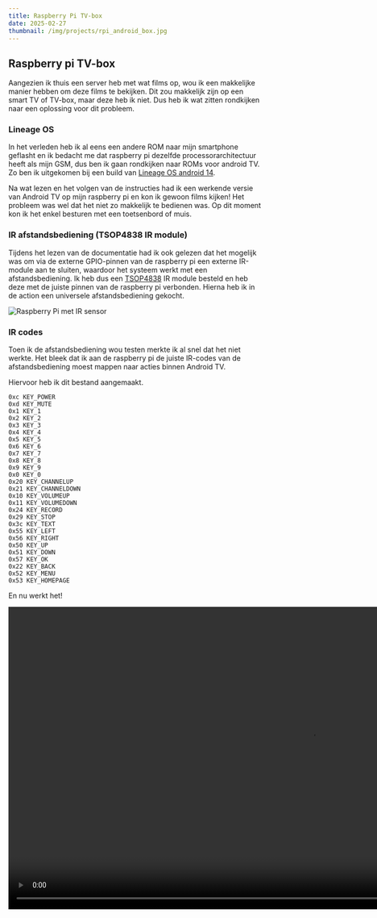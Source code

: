 ```yaml
---
title: Raspberry Pi TV-box
date: 2025-02-27
thumbnail: /img/projects/rpi_android_box.jpg
---
```


## Raspberry pi TV-box

Aangezien ik thuis een server heb met wat films op, wou ik een makkelijke
manier hebben om deze films te bekijken. Dit zou makkelijk zijn op een smart TV
of TV-box, maar deze heb ik niet.
Dus heb ik wat zitten rondkijken naar een oplossing voor dit probleem.

### Lineage OS

In het verleden heb ik al eens een andere ROM naar mijn smartphone geflasht en
ik bedacht me dat raspberry pi dezelfde processorarchitectuur heeft als mijn
GSM, dus ben ik gaan rondkijken naar ROMs voor android TV. Zo ben ik uitgekomen
bij een build van [Lineage OS android
14](https://konstakang.com/devices/rpi4/LineageOS21-ATV/).

Na wat lezen en het volgen van de instructies had ik een werkende versie van
Android TV op mijn raspberry pi en kon ik gewoon films kijken! Het probleem was
wel dat het niet zo makkelijk te bedienen was. Op dit moment kon ik het enkel
besturen met een toetsenbord of muis.

### IR afstandsbediening (TSOP4838 IR module)

Tijdens het lezen van de documentatie had ik ook gelezen dat het mogelijk was
om via de externe GPIO-pinnen van de raspberry pi een externe IR-module aan te
sluiten, waardoor het systeem werkt met een afstandsbediening.
Ik heb dus een
[TSOP4838](https://nl.mouser.com/ProductDetail/Vishay-Semiconductors/TSOP4838?qs=yGXpg7PJZCiwO12kec0Sug%3D%3D&srsltid=AfmBOoot30yr_YHhYU8-1sj4fbinX5nzJg1f9do-iry0CusGCqWZDtZu)
IR module besteld en heb deze met de juiste pinnen van de raspberry pi
verbonden. Hierna heb ik in de action een universele afstandsbediening gekocht.

![Raspberry Pi met IR sensor](/img/projects/rpi_android_box.jpg)

### IR codes

Toen ik de afstandsbediening wou testen merkte ik al snel dat het niet werkte.
Het bleek dat ik aan de raspberry pi de juiste IR-codes van de
afstandsbediening moest mappen naar acties binnen Android TV.

Hiervoor heb ik dit bestand aangemaakt.

```
0xc KEY_POWER
0xd KEY_MUTE
0x1 KEY_1
0x2 KEY_2
0x3 KEY_3
0x4 KEY_4
0x5 KEY_5
0x6 KEY_6
0x7 KEY_7
0x8 KEY_8
0x9 KEY_9
0x0 KEY_0
0x20 KEY_CHANNELUP
0x21 KEY_CHANNELDOWN
0x10 KEY_VOLUMEUP
0x11 KEY_VOLUMEDOWN
0x24 KEY_RECORD
0x29 KEY_STOP
0x3c KEY_TEXT
0x55 KEY_LEFT
0x56 KEY_RIGHT
0x50 KEY_UP
0x51 KEY_DOWN
0x57 KEY_OK
0x22 KEY_BACK
0x52 KEY_MENU
0x53 KEY_HOMEPAGE
```

En nu werkt het!

<video style="max-height: 600px" src="/img/projects/rpi_android_box.mp4" height="600" autoplay controls loop />
